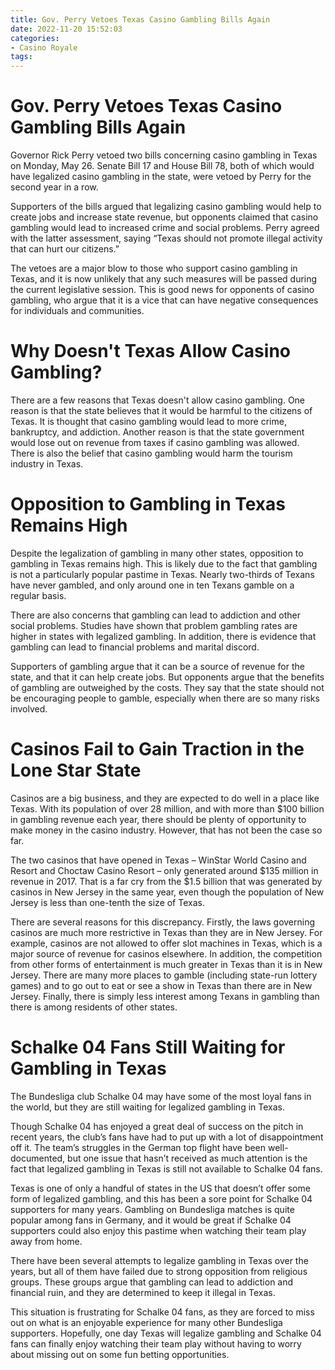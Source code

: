 ```yaml
---
title: Gov. Perry Vetoes Texas Casino Gambling Bills Again 
date: 2022-11-20 15:52:03
categories:
- Casino Royale
tags:
---
```



#  Gov. Perry Vetoes Texas Casino Gambling Bills Again 

Governor Rick Perry vetoed two bills concerning casino gambling in Texas on Monday, May 26. Senate Bill 17 and House Bill 78, both of which would have legalized casino gambling in the state, were vetoed by Perry for the second year in a row.

Supporters of the bills argued that legalizing casino gambling would help to create jobs and increase state revenue, but opponents claimed that casino gambling would lead to increased crime and social problems. Perry agreed with the latter assessment, saying “Texas should not promote illegal activity that can hurt our citizens.”

The vetoes are a major blow to those who support casino gambling in Texas, and it is now unlikely that any such measures will be passed during the current legislative session. This is good news for opponents of casino gambling, who argue that it is a vice that can have negative consequences for individuals and communities.

#  Why Doesn't Texas Allow Casino Gambling? 

There are a few reasons that Texas doesn't allow casino gambling. One reason is that the state believes that it would be harmful to the citizens of Texas. It is thought that casino gambling would lead to more crime, bankruptcy, and addiction. Another reason is that the state government would lose out on revenue from taxes if casino gambling was allowed. There is also the belief that casino gambling would harm the tourism industry in Texas.

#  Opposition to Gambling in Texas Remains High 

Despite the legalization of gambling in many other states, opposition to gambling in Texas remains high. This is likely due to the fact that gambling is not a particularly popular pastime in Texas. Nearly two-thirds of Texans have never gambled, and only around one in ten Texans gamble on a regular basis.

There are also concerns that gambling can lead to addiction and other social problems. Studies have shown that problem gambling rates are higher in states with legalized gambling. In addition, there is evidence that gambling can lead to financial problems and marital discord.

Supporters of gambling argue that it can be a source of revenue for the state, and that it can help create jobs. But opponents argue that the benefits of gambling are outweighed by the costs. They say that the state should not be encouraging people to gamble, especially when there are so many risks involved.

#  Casinos Fail to Gain Traction in the Lone Star State 

Casinos are a big business, and they are expected to do well in a place like Texas. With its population of over 28 million, and with more than $100 billion in gambling revenue each year, there should be plenty of opportunity to make money in the casino industry. However, that has not been the case so far.



The two casinos that have opened in Texas – WinStar World Casino and Resort and Choctaw Casino Resort – only generated around $135 million in revenue in 2017. That is a far cry from the $1.5 billion that was generated by casinos in New Jersey in the same year, even though the population of New Jersey is less than one-tenth the size of Texas. 

There are several reasons for this discrepancy. Firstly, the laws governing casinos are much more restrictive in Texas than they are in New Jersey. For example, casinos are not allowed to offer slot machines in Texas, which is a major source of revenue for casinos elsewhere. In addition, the competition from other forms of entertainment is much greater in Texas than it is in New Jersey. There are many more places to gamble (including state-run lottery games) and to go out to eat or see a show in Texas than there are in New Jersey. Finally, there is simply less interest among Texans in gambling than there is among residents of other states.

#  Schalke 04 Fans Still Waiting for Gambling in Texas

The Bundesliga club Schalke 04 may have some of the most loyal fans in the world, but they are still waiting for legalized gambling in Texas.

Though Schalke 04 has enjoyed a great deal of success on the pitch in recent years, the club’s fans have had to put up with a lot of disappointment off it. The team’s struggles in the German top flight have been well-documented, but one issue that hasn’t received as much attention is the fact that legalized gambling in Texas is still not available to Schalke 04 fans.

Texas is one of only a handful of states in the US that doesn’t offer some form of legalized gambling, and this has been a sore point for Schalke 04 supporters for many years. Gambling on Bundesliga matches is quite popular among fans in Germany, and it would be great if Schalke 04 supporters could also enjoy this pastime when watching their team play away from home.

There have been several attempts to legalize gambling in Texas over the years, but all of them have failed due to strong opposition from religious groups. These groups argue that gambling can lead to addiction and financial ruin, and they are determined to keep it illegal in Texas.

This situation is frustrating for Schalke 04 fans, as they are forced to miss out on what is an enjoyable experience for many other Bundesliga supporters. Hopefully, one day Texas will legalize gambling and Schalke 04 fans can finally enjoy watching their team play without having to worry about missing out on some fun betting opportunities.